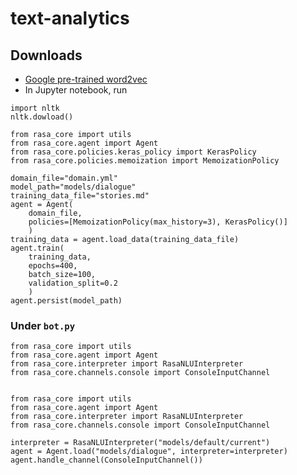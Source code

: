 # text-analytics

## Downloads
- [Google pre-trained word2vec](https://drive.google.com/file/d/0B7XkCwpI5KDYNlNUTTlSS21pQmM/edit)
- In Jupyter notebook, run
```
import nltk
nltk.dowload()
```

```
from rasa_core import utils
from rasa_core.agent import Agent
from rasa_core.policies.keras_policy import KerasPolicy
from rasa_core.policies.memoization import MemoizationPolicy

domain_file="domain.yml"
model_path="models/dialogue"
training_data_file="stories.md"    
agent = Agent(
    domain_file,
    policies=[MemoizationPolicy(max_history=3), KerasPolicy()]
    )
training_data = agent.load_data(training_data_file)
agent.train(
    training_data,
    epochs=400,
    batch_size=100,
    validation_split=0.2
    )
agent.persist(model_path)
```

### Under `bot.py`
```
from rasa_core import utils
from rasa_core.agent import Agent
from rasa_core.interpreter import RasaNLUInterpreter
from rasa_core.channels.console import ConsoleInputChannel


from rasa_core import utils
from rasa_core.agent import Agent
from rasa_core.interpreter import RasaNLUInterpreter
from rasa_core.channels.console import ConsoleInputChannel

interpreter = RasaNLUInterpreter("models/default/current")
agent = Agent.load("models/dialogue", interpreter=interpreter)
agent.handle_channel(ConsoleInputChannel())
```
